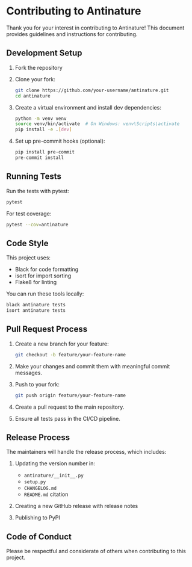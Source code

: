# Contributing to Antinature

Thank you for your interest in contributing to Antinature! This document provides guidelines and instructions for contributing.

## Development Setup

1. Fork the repository
2. Clone your fork:
   ```bash
   git clone https://github.com/your-username/antinature.git
   cd antinature
   ```

3. Create a virtual environment and install dev dependencies:
   ```bash
   python -m venv venv
   source venv/bin/activate  # On Windows: venv\Scripts\activate
   pip install -e .[dev]
   ```

4. Set up pre-commit hooks (optional):
   ```bash
   pip install pre-commit
   pre-commit install
   ```

## Running Tests

Run the tests with pytest:

```bash
pytest
```

For test coverage:

```bash
pytest --cov=antinature
```

## Code Style

This project uses:
- Black for code formatting
- isort for import sorting
- Flake8 for linting

You can run these tools locally:

```bash
black antinature tests
isort antinature tests
```

## Pull Request Process

1. Create a new branch for your feature:
   ```bash
   git checkout -b feature/your-feature-name
   ```

2. Make your changes and commit them with meaningful commit messages.

3. Push to your fork:
   ```bash
   git push origin feature/your-feature-name
   ```

4. Create a pull request to the main repository.

5. Ensure all tests pass in the CI/CD pipeline.

## Release Process

The maintainers will handle the release process, which includes:

1. Updating the version number in:
   - `antinature/__init__.py`
   - `setup.py`
   - `CHANGELOG.md`
   - `README.md` citation

2. Creating a new GitHub release with release notes

3. Publishing to PyPI

## Code of Conduct

Please be respectful and considerate of others when contributing to this project. 